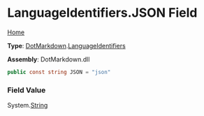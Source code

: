 # LanguageIdentifiers\.JSON Field

[Home](../../../README.md)

**Type**: [DotMarkdown](../../README.md)\.[LanguageIdentifiers](../README.md)

**Assembly**: DotMarkdown\.dll

```csharp
public const string JSON = "json"
```

### Field Value

System\.[String](https://docs.microsoft.com/en-us/dotnet/api/system.string)